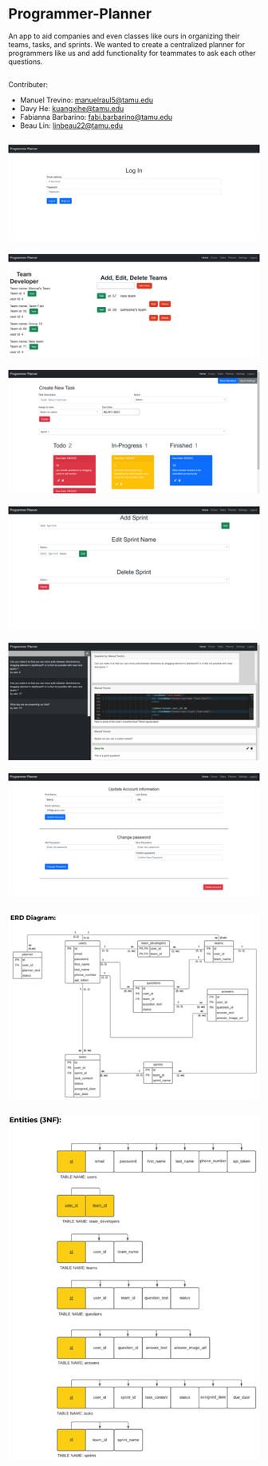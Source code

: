 # Programmer-Planner
An app to aid companies and even classes like ours in organizing their teams, tasks, and sprints. We wanted to create a centralized planner for programmers like us and add functionality for teammates to ask each other questions.
##
Contributer:

- Manuel Trevino: manuelraul5@tamu.edu
- Davy He: kuangxihe@tamu.edu
- Fabianna Barbarino: fabi.barbarino@tamu.edu
- Beau Lin: linbeau22@tamu.edu

##
![login](/images/login.PNG)
###
![homepage](/images/homepage.PNG)
###
![task-page](/images/task-page.PNG)
###
![sprint-setting](/images/sprint-setting.PNG)
###
![question-page](/images/question-page.PNG)
###
![account-setting](/images/account-setting.PNG)
##
![ERD_Diagram](/images/ERD_Diagram.PNG)
##
![3NF](/images/3NF.PNG)
